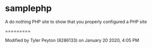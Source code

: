 samplephp
=========

A do nothing PHP site to show that you properly configured a PHP site

=========

Modified by Tyler Peyton (8286133) on January 20 2020, 4:05 PM
